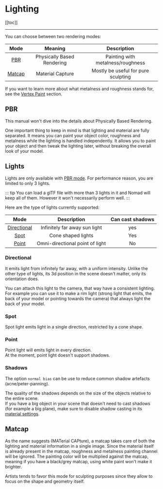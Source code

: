 # Lighting

[[toc]]

---

You can choose between two rendering modes:

| Mode              | Meaning                    | Description                         |
| :---:             | :---:                      | :---:                               |
| [PBR](#pbr)       | Physically Based Rendering | Painting with metalness/roughness   |
| [Matcap](#matcap) | Material Capture           | Mostly be useful for pure sculpting |

If you want to learn more about what metalness and roughness stands for, see the [Vertex Paint](paint.md) section.


## PBR
This manual won't dive into the details about Physically Based Rendering.

One important thing to keep in mind is that lighting and material are fully separated.
It means you can paint your object color, roughness and metalness while the lighting is handled independently.
It allows you to paint your object and then tweak the lighting later, without breaking the overall look of your model.


## Lights
Lights are only available with [PBR mode](#pbr).
For performance reason, you are limited to only 3 lights.

::: tip
You can load a glTF file with more than 3 lights in it and Nomad will keep all of them.
However it won't necessarily perform well.
:::

Here are the type of lights currently supported:

| Mode                        | Description                      | Can cast shadows |
| :---:                       | :---:                            | :---: |
| [Directional](#directional) | Infinitely far away sun light    | yes   |
| [Spot](#spot.md)             | Cone shaped lights				 | Yes   |
| [Point](#point.md)           | Omni-directional point of light  | No    |

### Directional
It emits light from infinitely far away, with a uniform intensity.
Unlike the other type of lights, its 3d position in the scene doesn't matter, only its orientation does.

You can attach this light to the camera, that way have a consistent lighting.  
For example you can use it to make a rim light (strong light that emits, the back of your model or pointing towards the camera) that always light the back of your model.

### Spot
Spot light emits light in a single direction, restricted by a cone shape.

### Point
Point light will emits light in every direction.  
At the moment, point light doesn't support shadows.

### Shadows
The option `normal bias` can be use to reduce common shadow artefacts (acne/peter-panning).

The quality of the shadows depends on the size of the objects relative to the entire scene.  
If you have a big object in your scene that doesn't need to cast shadows (for example a big plane), make sure to disable shadow casting in its [material settings](material.md#cast-shadows).


## Matcap
As the name suggests (MATerial CAPture), a matcap takes care of both the lighting and material information in a single image.
Since the material itself is already present in the matcap, roughness and metalness painting channel will be ignored.
The painting color will be multiplied against the matcap, meaning if you have a black/grey matcap, using white paint won't make it brighter.

Artists tends to favor this mode for sculpting purposes since they allow to focus on the shape and geometry itself.

